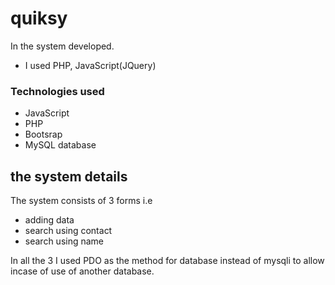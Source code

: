 # quiksy
In the system developed.
- I used PHP, JavaScript(JQuery)

### Technologies used
- JavaScript
- PHP
- Bootsrap
- MySQL database

## the system details
The system consists of 3 forms i.e
- adding data
- search using contact
- search using name

In all the 3 I used PDO as the method for database instead of mysqli to allow incase of use of another database.